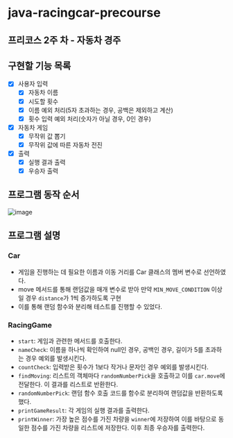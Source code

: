 # java-racingcar-precourse
## 프리코스 2주 차 - 자동차 경주

## 구현할 기능 목록

- [x] 사용자 입력
    - [x] 자동차 이름
    - [x] 시도할 횟수
    - [x] 이름 예외 처리(5자 초과하는 경우, 공백은 제외하고 계산)
    - [x] 횟수 입력 예외 처리(숫자가 아닐 경우, 0인 경우)
- [x] 자동차 게임
    - [x] 무작위 값 뽑기
    - [x] 무작위 값에 따른 자동차 전진
- [x] 출력
    - [x] 실행 결과 출력
    - [x] 우승자 출력

## 프로그램 동작 순서

![image](https://github.com/user-attachments/assets/e18bc12b-2566-4510-8360-79c946e50105)

## 프로그램 설명
### Car
- 게임을 진행하는 데 필요한 이름과 이동 거리를 Car 클래스의 멤버 변수로 선언하였다.
- move 메서드를 통해 랜덤값을 매개 변수로 받아 만약 `MIN_MOVE_CONDITION` 이상일 경우 `distance`가 1씩 증가하도록 구현
- 이를 통해 랜덤 함수와 분리해 테스트를 진행할 수 있었다.

### RacingGame
- `start`: 게임과 관련한 메서드를 호출한다.
- `nameCheck`: 이름을 하나씩 확인하여 null인 경우, 공백인 경우, 길이가 5를 초과하는 경우 예외를 발생시킨다.
- `countCheck`: 입력받은 횟수가 1보다 작거나 문자인 경우 예외를 발생시킨다.
- `findMoving`: 리스트의 객체마다 `randomNumberPick`을 호출하고 이를 `car.move`에 전달한다. 이 결과를 리스트로 반환한다.
- `randomNumberPick`: 랜덤 함수 호출 코드를 함수로 분리하여 랜덤값을 반환하도록 했다.
- `printGameResult`: 각 게임의 실행 결과를 출력한다.
- `printWinner`: 가장 높은 점수를 가진 차량을 `winner`에 저장하여 이를 바탕으로 동일한 점수를 가진 차량을 리스트에 저장한다. 이후 최종 우승자를 출력한다.